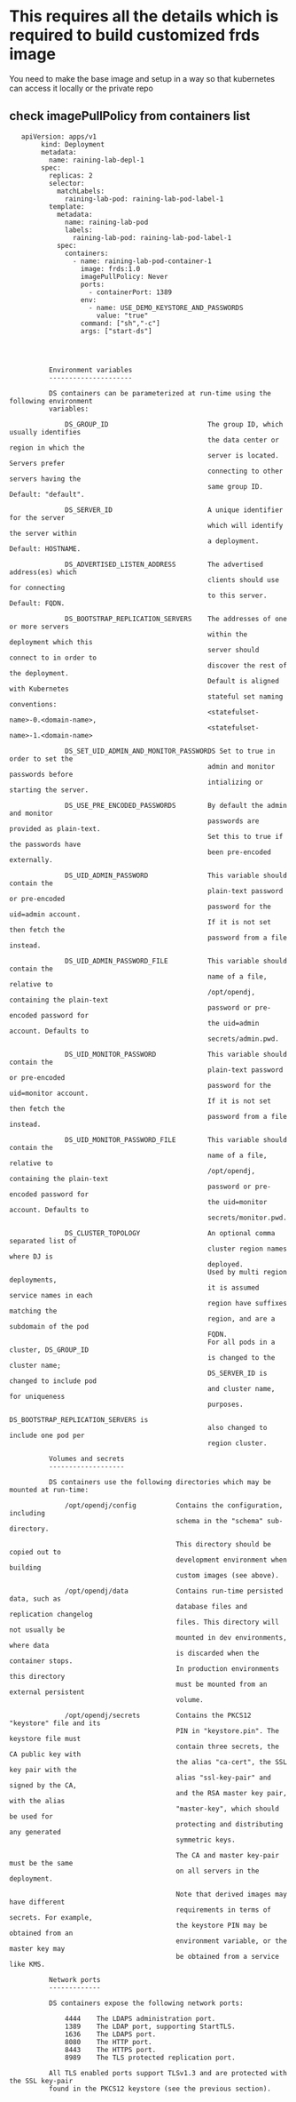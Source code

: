 # This requires all the details which is required to build customized frds image

You need to make the base image and setup in a way so that kubernetes can access it locally or the private repo 

## check imagePullPolicy from containers list

       apiVersion: apps/v1
            kind: Deployment
            metadata:
              name: raining-lab-depl-1
            spec:
              replicas: 2
              selector:
                matchLabels:
                  raining-lab-pod: raining-lab-pod-label-1
              template:
                metadata:
                  name: raining-lab-pod
                  labels:
                    raining-lab-pod: raining-lab-pod-label-1
                spec:
                  containers:
                    - name: raining-lab-pod-container-1
                      image: frds:1.0
                      imagePullPolicy: Never
                      ports:
                        - containerPort: 1389
                      env:
                        - name: USE_DEMO_KEYSTORE_AND_PASSWORDS
                          value: "true"
                      command: ["sh","-c"]
                      args: ["start-ds"]

 
 
          
              Environment variables
              ---------------------

              DS containers can be parameterized at run-time using the following environment
              variables:

                  DS_GROUP_ID                         The group ID, which usually identifies
                                                      the data center or region in which the
                                                      server is located. Servers prefer
                                                      connecting to other servers having the
                                                      same group ID. Default: "default".

                  DS_SERVER_ID                        A unique identifier for the server
                                                      which will identify the server within
                                                      a deployment. Default: HOSTNAME.

                  DS_ADVERTISED_LISTEN_ADDRESS        The advertised address(es) which 
                                                      clients should use for connecting 
                                                      to this server. Default: FQDN.

                  DS_BOOTSTRAP_REPLICATION_SERVERS    The addresses of one or more servers 
                                                      within the deployment which this 
                                                      server should connect to in order to 
                                                      discover the rest of the deployment. 
                                                      Default is aligned with Kubernetes
                                                      stateful set naming conventions:
                                                      <statefulset-name>-0.<domain-name>,
                                                      <statefulset-name>-1.<domain-name>

                  DS_SET_UID_ADMIN_AND_MONITOR_PASSWORDS Set to true in order to set the
                                                      admin and monitor passwords before
                                                      intializing or starting the server.

                  DS_USE_PRE_ENCODED_PASSWORDS        By default the admin and monitor
                                                      passwords are provided as plain-text.
                                                      Set this to true if the passwords have
                                                      been pre-encoded externally.

                  DS_UID_ADMIN_PASSWORD               This variable should contain the
                                                      plain-text password or pre-encoded
                                                      password for the uid=admin account.
                                                      If it is not set then fetch the
                                                      password from a file instead.

                  DS_UID_ADMIN_PASSWORD_FILE          This variable should contain the
                                                      name of a file, relative to
                                                      /opt/opendj, containing the plain-text
                                                      password or pre-encoded password for
                                                      the uid=admin account. Defaults to
                                                      secrets/admin.pwd.

                  DS_UID_MONITOR_PASSWORD             This variable should contain the
                                                      plain-text password or pre-encoded
                                                      password for the uid=monitor account.
                                                      If it is not set then fetch the
                                                      password from a file instead.

                  DS_UID_MONITOR_PASSWORD_FILE        This variable should contain the
                                                      name of a file, relative to
                                                      /opt/opendj, containing the plain-text
                                                      password or pre-encoded password for
                                                      the uid=monitor account. Defaults to
                                                      secrets/monitor.pwd.

                  DS_CLUSTER_TOPOLOGY                 An optional comma separated list of
                                                      cluster region names where DJ is
                                                      deployed.
                                                      Used by multi region deployments,
                                                      it is assumed service names in each
                                                      region have suffixes matching the
                                                      region, and are a subdomain of the pod
                                                      FQDN.
                                                      For all pods in a cluster, DS_GROUP_ID
                                                      is changed to the cluster name;
                                                      DS_SERVER_ID is changed to include pod
                                                      and cluster name, for uniqueness
                                                      purposes.
                                                      DS_BOOTSTRAP_REPLICATION_SERVERS is
                                                      also changed to include one pod per
                                                      region cluster.

              Volumes and secrets
              -------------------

              DS containers use the following directories which may be mounted at run-time:

                  /opt/opendj/config          Contains the configuration, including
                                              schema in the "schema" sub-directory.

                                              This directory should be copied out to
                                              development environment when building
                                              custom images (see above).

                  /opt/opendj/data            Contains run-time persisted data, such as
                                              database files and replication changelog
                                              files. This directory will not usually be
                                              mounted in dev environments, where data
                                              is discarded when the container stops.
                                              In production environments this directory
                                              must be mounted from an external persistent
                                              volume.

                  /opt/opendj/secrets         Contains the PKCS12 "keystore" file and its
                                              PIN in "keystore.pin". The keystore file must
                                              contain three secrets, the CA public key with
                                              the alias "ca-cert", the SSL key pair with the
                                              alias "ssl-key-pair" and signed by the CA,
                                              and the RSA master key pair, with the alias 
                                              "master-key", which should be used for 
                                              protecting and distributing any generated 
                                              symmetric keys.

                                              The CA and master key-pair must be the same
                                              on all servers in the deployment.

                                              Note that derived images may have different
                                              requirements in terms of secrets. For example,
                                              the keystore PIN may be obtained from an
                                              environment variable, or the master key may
                                              be obtained from a service like KMS.

              Network ports
              -------------

              DS containers expose the following network ports:

                  4444    The LDAPS administration port.
                  1389    The LDAP port, supporting StartTLS.
                  1636    The LDAPS port.
                  8080    The HTTP port.
                  8443    The HTTPS port.
                  8989    The TLS protected replication port.

              All TLS enabled ports support TLSv1.3 and are protected with the SSL key-pair
              found in the PKCS12 keystore (see the previous section).
         

